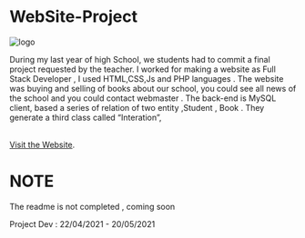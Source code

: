 # WebSite-Project

![logo](https://user-images.githubusercontent.com/94438481/165631273-a65131dd-909e-4297-9fb6-c514e26c1ead.PNG)
 
During my last year of high School, we students had to commit a final project requested by the teacher. I worked for making a website as  Full Stack Developer , I used HTML,CSS,Js and PHP languages . The website was buying and selling of books about our school,  you could see all news of the school and you could contact  webmaster  . The back-end is MySQL client,  based a series of relation of two  entity  ,Student , Book . They generate a third class called “Interation”,  



<br>
<a href="http://ciccio1307.altervista.org/ElaboratoCodice/homeNuovoUtente.html">Visit the Website</a>.
<br>



<h1>NOTE</h1>
The readme is not completed , coming soon <br>

Project Dev : 22/04/2021 - 20/05/2021 <br> 
